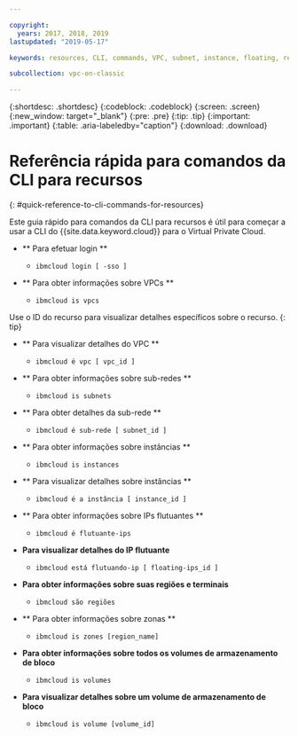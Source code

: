 ```yaml
---

copyright:
  years: 2017, 2018, 2019
lastupdated: "2019-05-17"

keywords: resources, CLI, commands, VPC, subnet, instance, floating, region, endpoint, zone, storage

subcollection: vpc-on-classic

---
```


{:shortdesc: .shortdesc}
{:codeblock: .codeblock}
{:screen: .screen}
{:new_window: target="_blank"}
{:pre: .pre}
{:tip: .tip}
{:important: .important}
{:table: .aria-labeledby="caption"}
{:download: .download}

# Referência rápida para comandos da CLI para recursos
{: #quick-reference-to-cli-commands-for-resources}

Este guia rápido para comandos da CLI para recursos é útil para começar a usar a CLI do {{site.data.keyword.cloud}} para o Virtual Private Cloud.

* ** Para efetuar login **

  * ` ibmcloud login [ -sso ] `

* ** Para obter informações sobre VPCs **

  * `ibmcloud is vpcs`
  
Use o ID do recurso para visualizar detalhes específicos sobre o recurso.
{: tip}

* ** Para visualizar detalhes do VPC ** 

  * ` ibmcloud é vpc [ vpc_id ] ` 

* ** Para obter informações sobre sub-redes ** 

  * `ibmcloud is subnets`

* ** Para obter detalhes da sub-rede **

  * ` ibmcloud é sub-rede [ subnet_id ] `

* ** Para obter informações sobre instâncias **

  * `ibmcloud is instances
` 

* ** Para visualizar detalhes sobre instâncias ** 

  * ` ibmcloud é a instância [ instance_id ] `

* ** Para obter informações sobre IPs flutuantes ** 

  * ` ibmcloud é flutuante-ips `  

* **Para visualizar detalhes do IP flutuante**

  * ` ibmcloud está flutuando-ip [ floating-ips_id ] `

* **Para obter informações sobre suas regiões e terminais**

  * ` ibmcloud são regiões `

* ** Para obter informações sobre zonas ** 

  * `ibmcloud is zones [region_name]`
  
* **Para obter informações sobre todos os volumes de armazenamento de bloco**

  * `ibmcloud is volumes`
  
* **Para visualizar detalhes sobre um volume de armazenamento de bloco**

  * `ibmcloud is volume [volume_id]`
